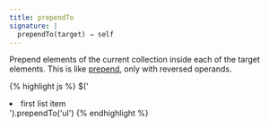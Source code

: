 ```yaml
---
title: prependTo
signature: |
  prependTo(target) ⇒ self
---
```


Prepend elements of the current collection inside each of the target elements. This is
like [prepend](#prepend), only with reversed operands.

{% highlight js %}
$('<li>first list item</li>').prependTo('ul')
{% endhighlight %}
